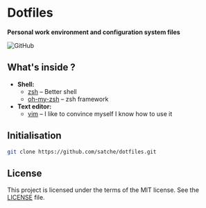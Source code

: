 # Dotfiles

**Personal work environment and configuration system files**

![GitHub](https://img.shields.io/github/license/satche/dotfiles)

## What's inside ?

- **Shell:**
  - [zsh](https://zsh.sourceforge.io/) – Better shell
  - [oh-my-zsh](https://ohmyz.sh/) – zsh framework
- **Text editor:**
  - [vim](https://www.vim.org/) – I like to convince myself I know how to use it

## Initialisation

```bash
git clone https://github.com/satche/dotfiles.git
```

## License

This project is licensed under the terms of the MIT license. See the [LICENSE](LICENSE) file.
